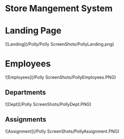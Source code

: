 # Store Mangement System 

# Landing Page

![Landing](/Polly/Polly ScreenShots/PollyLanding.png)

# Employees

![Employees](/Polly ScreenShots/PollyEmployees.PNG)

## Departments

![Dept](/Polly ScreenShots/PollyDept.PNG)

## Assignments

![Assignment](/Polly ScreenShots/PollyAssignment.PNG)



